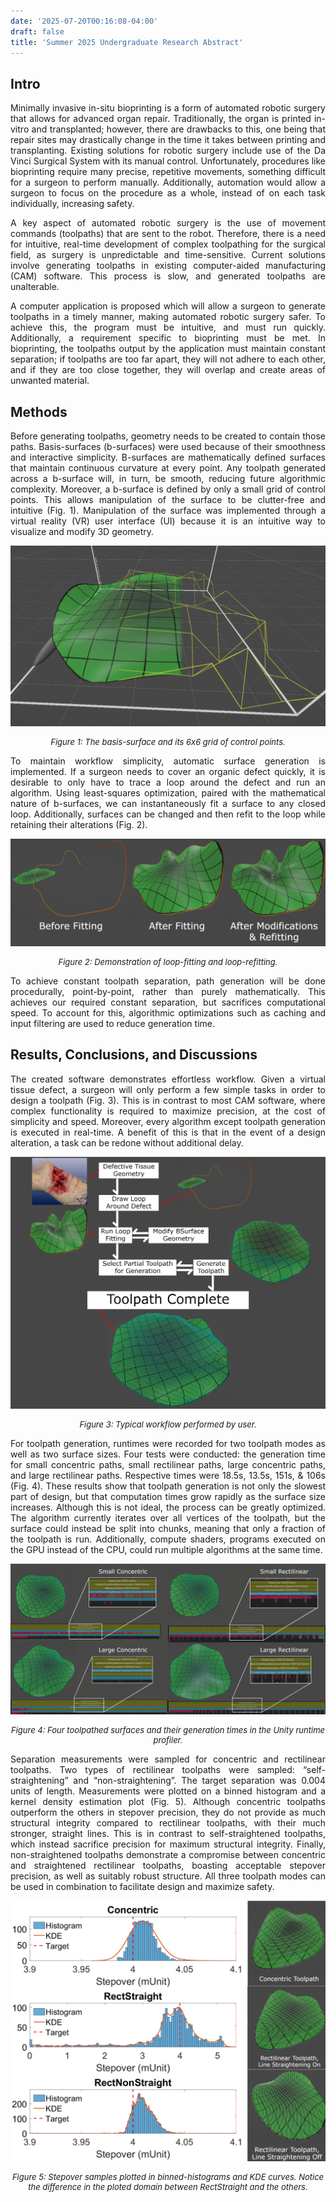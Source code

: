 ```yaml
---
date: '2025-07-20T00:16:08-04:00'
draft: false
title: 'Summer 2025 Undergraduate Research Abstract'
---
```

<!-- markdownlint-disable MD033 -->

## Intro

<div style="text-align: justify; margin: 0 0px;">

Minimally invasive in-situ bioprinting is a form of automated robotic surgery that allows for advanced organ repair. Traditionally, the organ is printed in-vitro and transplanted; however, there are drawbacks to this, one being that repair sites may drastically change in the time it takes between printing and transplanting. Existing solutions for robotic surgery include use of the Da Vinci Surgical System with its manual control. Unfortunately, procedures like bioprinting require many precise, repetitive movements, something difficult for a surgeon to perform manually. Additionally, automation would allow a surgeon to focus on the procedure as a whole, instead of on each task individually, increasing safety.

A key aspect of automated robotic surgery is the use of movement commands (toolpaths) that are sent to the robot. Therefore, there is a need for intuitive, real-time development of complex toolpathing for the surgical field, as surgery is unpredictable and time-sensitive. Current solutions involve generating toolpaths in existing computer-aided manufacturing (CAM) software. This process is slow, and generated toolpaths are unalterable.

A computer application is proposed which will allow a surgeon to generate toolpaths in a timely manner, making automated robotic surgery safer. To achieve this, the program must be intuitive, and must run quickly. Additionally, a requirement specific to bioprinting must be met. In bioprinting, the toolpaths output by the application must maintain constant separation; if toolpaths are too far apart, they will not adhere to each other, and if they are too close together, they will overlap and create areas of unwanted material.

## Methods

Before generating toolpaths, geometry needs to be created to contain those paths. Basis-surfaces (b-surfaces) were used because of their smoothness and interactive simplicity. B-surfaces are mathematically defined surfaces that maintain continuous curvature at every point. Any toolpath generated across a b-surface will, in turn, be smooth, reducing future algorithmic complexity. Moreover, a b-surface is defined by only a small grid of control points. This allows manipulation of the surface to be clutter-free and intuitive (Fig. 1). Manipulation of the surface was implemented through a virtual reality (VR) user interface (UI) because it is an intuitive way to visualize and modify 3D geometry.

![Fig 1](fig1.png)
<p style="font-style: italic; text-align: center; font-size: small;">
Figure 1: The basis-surface and its 6x6 grid of control points.
</p>

To maintain workflow simplicity, automatic surface generation is implemented. If a surgeon needs to cover an organic defect quickly, it is desirable to only have to trace a loop around the defect and run an algorithm. Using least-squares optimization, paired with the mathematical nature of b-surfaces, we can instantaneously fit a surface to any closed loop. Additionally, surfaces can be changed and then refit to the loop while retaining their alterations (Fig. 2).

![Fig 2](fig2.png)
<p style="font-style: italic; text-align: center; font-size: small;">
Figure 2: Demonstration of loop-fitting and loop-refitting.
</p>

To achieve constant toolpath separation, path generation will be done procedurally, point-by-point, rather than purely mathematically. This achieves our required constant separation, but sacrifices computational speed. To account for this, algorithmic optimizations such as caching and input filtering are used to reduce generation time.

## Results, Conclusions, and Discussions

The created software demonstrates effortless workflow. Given a virtual tissue defect, a surgeon will only perform a few simple tasks in order to design a toolpath (Fig. 3). This is in contrast to most CAM software, where complex functionality is required to maximize precision, at the cost of simplicity and speed. Moreover, every algorithm except toolpath generation is executed in real-time. A benefit of this is that in the event of a design alteration, a task can be redone without additional delay.

![Fig 3](fig3.png)
<p style="font-style: italic; text-align: center; font-size: small;">
Figure 3: Typical workflow performed by user.
</p>

For toolpath generation, runtimes were recorded for two toolpath modes as well as two surface sizes. Four tests were conducted: the generation time for small concentric paths, small rectilinear paths, large concentric paths, and large rectilinear paths. Respective times were 18.5s, 13.5s, 151s, & 106s (Fig. 4). These results show that toolpath generation is not only the slowest part of design, but that computation times grow rapidly as the surface size increases. Although this is not ideal, the process can be greatly optimized. The algorithm currently iterates over all vertices of the toolpath, but the surface could instead be split into chunks, meaning that only a fraction of the toolpath is run. Additionally, compute shaders, programs executed on the GPU instead of the CPU, could run multiple algorithms at the same time.

![Fig 4](fig4.png)
<p style="font-style: italic; text-align: center; font-size: small;">
Figure 4: Four toolpathed surfaces and their generation times in the Unity runtime profiler.
</p>

Separation measurements were sampled for concentric and rectilinear toolpaths. Two types of rectilinear toolpaths were sampled: “self-straightening” and “non-straightening”. The target separation was 0.004 units of length. Measurements were plotted on a binned histogram and a kernel density estimation plot (Fig. 5). Although concentric toolpaths outperform the others in stepover precision, they do not provide as much structural integrity compared to rectilinear toolpaths, with their much stronger, straight lines. This is in contrast to self-straightened toolpaths, which instead sacrifice precision for maximum structural integrity. Finally, non-straightened toolpaths demonstrate a compromise between concentric and straightened rectilinear toolpaths, boasting acceptable stepover precision, as well as suitably robust structure. All three toolpath modes can be used in combination to facilitate design and maximize safety.

![Fig 5](fig5.png)
<p style="font-style: italic; text-align: center; font-size: small;">
Figure 5: Stepover samples plotted in binned-histograms and KDE curves. Notice the difference in the ploted domain between RectStraight and the others.
</p>

</div>
